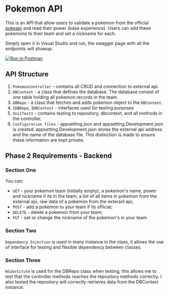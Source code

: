 # Pokemon API

This is an API that allow users to validate a pokemon from the official [pokeapi](pokeapi.co) and read their power (base experience). Users can add these pokemons to their team and set a nickname for each. 

Simply open it in Visual Studio and run, the swagger page with all the endpoints will showup. 

[![Run in Postman](https://run.pstmn.io/button.svg)](https://app.getpostman.com/run-collection/17071782-560dcaa4-dfa3-410b-a92e-4c500a21b97f?action=collection%2Ffork&collection-url=entityId%3D17071782-560dcaa4-dfa3-410b-a92e-4c500a21b97f%26entityType%3Dcollection%26workspaceId%3D2fa8564e-44e0-4971-b7bf-5f18e1b31955)

## API Structure

1. `PokemonController` - contains all CRUD and connection to external api.
2. `DBContext` - a class that defines the database. The database consist of one table holding all pokemon records in the team.
3. `DBRepo` - a class that fetches and adds pokemon object to the `DBContext`.
4. `IDBRepo`, `IDBContext` - interfaces used for testing purposes
5. `UnitTest1` - contains testing to repository, dbcontext, and all methods in the controller.
6. `Configuration files` - appsetting.json and appsetting.Development.json is created. appsetting.Development.json stores the external api address and the name of the database file. This distinction is made to ensure these information are kept private. 

## Phase 2 Requirements - Backend

### Section One
You can:
* `GET` - your pokemon team (initially empty); a pokemon's name, power and nickname if its in the team; a list of all items in pokemon from the external api; raw data of a pokemon from the exteranl api;
* `POST` - add a pokemon to your team if its official;
* `DELETE` - delete a pokemon from your team;
* `PUT` - set or change the nickname of the pokemon's in your team.

### Section Two

`Dependency Injection` is used in many instance in the class, it allows the use of interface for testing and flexible dependency between classes. 

### Section Three

`NSubstitute` is used for the DBRepo class when testing, this allows me to test that the controller methods reaches the repository methods correctly. I also tested the repository will correctly retrieves data from the DBContext instance. 